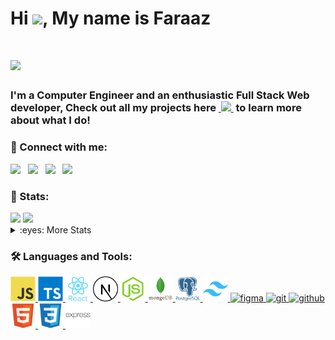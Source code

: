 # Hi <img src="https://media.tenor.com/fXyb9Mq0orgAAAAi/greet-hand-wave.gif" width="60">, My name is Faraaz
# <img src="https://github-production-user-asset-6210df.s3.amazonaws.com/23261722/259833441-ca0763ac-b896-458c-aa79-2344e6c3cbb1.gif">


### <p>I'm a Computer Engineer and an enthusiastic Full Stack Web developer, Check out all my projects here <a href="https://github.com/thefaraazkhan?tab=repositories" target="_blank">&nbsp;<img src="https://cdn1.iconfinder.com/data/icons/unicons-line-vol-4/24/link-512.png" width="20">&nbsp;</a>  to learn more about what I do!</p>


<h3 align="left">🤝 Connect with me:</h3>
<p align="left">
<a href="https://twitter.com/zaaaraf" target="_blank"><img width="40" src="https://cdn2.iconfinder.com/data/icons/social-media-2199/64/social_media_isometric_6-twitter-512.png" /></a>
&nbsp;
<a href="https://linkedin.com/in/zaaaraf" target="_blank"><img width="40" src="https://cdn2.iconfinder.com/data/icons/social-media-2199/64/social_media_isometric_14-linkedin-512.png" /></a>
&nbsp;
<a href="https://www.instagram.com/thefaraazkhan/" target="_blank"><img width="40" src="https://cdn2.iconfinder.com/data/icons/social-media-2199/64/social_media_isometric_3-instagram-512.png" /></a>
&nbsp;
<a href="https://www.youtube.com/watch?v=xvFZjo5PgG0" target="_blank"><img width="40" src="https://cdn2.iconfinder.com/data/icons/social-media-2199/64/social_media_isometric_20-reddit-512.png" /></a>
<!-- <img align="right" src="https://media.giphy.com/media/v1.Y2lkPTc5MGI3NjExbjh0aHY3Y200MWQwM2Nzd2Z5djVmZnAzcGRqZWZieXBqMnZ3cDNmbSZlcD12MV9pbnRlcm5hbF9naWZfYnlfaWQmY3Q9Zw/bcKmIWkUMCjVm/giphy.gif" width="500"> -->
</p>

<!-- - 🚀 I'm currently looking for new opportunities.
- 🧠 I'm learning ReactJs, NextJS, TypeScript.
- ⚡ I love JavaScript.
- 🌍 I'm based in India
- 🖥️ See my portfolio at [faraaz.netlify.app](https://faraaz.netlify.app/) -->



<h3 align="left">🚀 Stats:</h3>
<img src="https://github-readme-stats.vercel.app/api/top-langs/?username=thefaraazkhan&langs_count=9&size_weight=0.5&count_weight=0.5&theme=github_dark" />
<img src="https://komarev.com/ghpvc/?username=thefaraazkhan&style=for-the-badge" /> 
 
 <details>
<summary>:eyes: More Stats</summary>

![Faraaz's WakaTime Stats](https://github-readme-stats.vercel.app/api/wakatime?username=thefaraazkhan&layout=compact)
<br>
![Faraaz's WakaTime Stats](https://github-readme-streak-stats.herokuapp.com/?user=thefaraazkhan&theme=tokyonight-duo)
<br>

</details>

<!-- <img src="https://github-readme-stats-two-bay-27.vercel.app/api?username=thefaraazkhan&show_icons=true&locale=en&theme=github_dark&rank_icon=percentile" /> -->
<!-- <img src="https://github-readme-streak-stats.herokuapp.com/?user=thefaraazkhan&theme=tokyonight-duo" />  
<!-- <img src="https://github-readme-stats.vercel.app/api/wakatime?username=thefaraazkhan" /> -->
<!-- <img src="https://github-readme-stats.vercel.app/api/wakatime?username=thefaraazkhan" /> -->

<h3 align="left">🛠 Languages and Tools:</h3>
<p align="left">
<a href="https://developer.mozilla.org/en-US/docs/Web/JavaScript" target="_blank"> <img src="https://raw.githubusercontent.com/devicons/devicon/master/icons/javascript/javascript-original.svg" alt="javascript" width="40" height="40"/> </a>
<a href="https://www.typescriptlang.org/" target="_blank"> <img src="https://github.com/devicons/devicon/blob/master/icons/typescript/typescript-original.svg" alt="typescript" width="40" height="40"/> </a>
<a href="https://reactjs.org/" target="_blank"> <img src="https://raw.githubusercontent.com/devicons/devicon/master/icons/react/react-original-wordmark.svg" alt="react" width="40" height="40"/> </a>
<a href="https://nextjs.org/" target="_blank"> <img src="https://github.com/devicons/devicon/blob/master/icons/nextjs/nextjs-line.svg" alt="nextjs" width="40" height="40"/> </a>
<a href="https://nodejs.org" target="_blank"> <img src="https://raw.githubusercontent.com/devicons/devicon/master/icons/nodejs/nodejs-original.svg" alt="nodejs" width="40" height="40"/> </a>
<a href="https://www.mongodb.com/" target="_blank"> <img src="https://raw.githubusercontent.com/devicons/devicon/master/icons/mongodb/mongodb-original-wordmark.svg" alt="mongodb" width="40" height="40"/> </a>
<a href="https://www.postgresql.org/" target="_blank"> <img src="https://github.com/devicons/devicon/blob/master/icons/postgresql/postgresql-plain-wordmark.svg" alt="postgresql" width="40" height="40"/> </a>
<a href="https://tailwindcss.com/" target="_blank"> <img src="https://github.com/devicons/devicon/blob/master/icons/tailwindcss/tailwindcss-plain.svg" alt="tailwind" width="40" height="40"/> </a>  
<a href="https://www.figma.com/" target="_blank"> <img src="https://www.vectorlogo.zone/logos/figma/figma-icon.svg" alt="figma" width="40" height="40"/> </a>  
<a href="https://git-scm.com/" target="_blank"> <img src="https://www.vectorlogo.zone/logos/git-scm/git-scm-icon.svg" alt="git" width="40" height="40"/> </a> 
<a href="https://github.com/" target="_blank"> <img src="https://www.vectorlogo.zone/logos/github/github-icon.svg" alt="github" width="40" height="40"/>
 <a href="https://www.w3.org/html/" target="_blank"> <img src="https://github.com/devicons/devicon/blob/master/icons/html5/html5-original.svg" alt="html5" width="40" height="40"/> </a>
<a href="https://developer.mozilla.org/en-US/docs/Web/CSS" target="_blank"> <img src="https://github.com/devicons/devicon/blob/master/icons/css3/css3-original.svg" alt="css3" width="40" height="40"/> </a>
<a href="https://expressjs.com" target="_blank"> <img src="https://raw.githubusercontent.com/devicons/devicon/master/icons/express/express-original-wordmark.svg" alt="express" width="40" height="40"/> </a>

 <!-- Icons from https://github.com/devicons/devicon/tree/master/icons -->

<!-- <div style="display:inline">
<img src="https://img.shields.io/badge/-JavaScript-f7df1e?style=flat&logo=javascript&logoColor=black">
<img src="https://img.shields.io/badge/-HTML-e34f26?style=flat&logo=html5&logoColor=white">
<img src="https://img.shields.io/badge/-CSS-9400D3?style=flat&logo=css3&logoColor=white">
<img src="http://img.shields.io/badge/-Node-430098?style=flat&logo=Node.js&logoColor=white">
<img src="https://img.shields.io/badge/-Express-787878?style=flat&logo=express&logoColor=ffffff">
<img src="https://img.shields.io/badge/-React-000000?style=flat&logo=react&logoColor=00c8ff">
<img src="https://img.shields.io/badge/-Bootstrap-563D7C?style=flat&logo=bootstrap&logoColor=white">
<img src="https://img.shields.io/badge/-MUI-1976d2?style=flat&logo=mui&logoColor=white">
<img src="https://img.shields.io/badge/-Figma-cc6699?style=flat&logo=figma&logoColor=ffffff">
<img src="https://img.shields.io/badge/-MongoDB-4DB33D?style=flat&logo=mongodb&logoColor=FFFFFF">
<img src="https://img.shields.io/badge/-MySQL-F29111?style=flat&logo=mysql&logoColor=FFFFFF">
<img src="https://img.shields.io/badge/-SQL-4DB33D?style=flat&logo=sql&logoColor=white">
<img src="https://img.shields.io/badge/-Java-f89820?style=flat&logo=java&logoColor=white">
<img src="https://img.shields.io/badge/-Python-3776ab?style=flat&logo=python&logoColor=white">
<img src="https://img.shields.io/badge/-C-00599c?style=flat&logo=c&logoColor=white">
<img src="http://img.shields.io/badge/-Neo4j-FFC107?style=flat&logo=neo4j&logoColor=FFFFFF">
<img src="http://img.shields.io/badge/-AWS-F89820?style=flat&logo=amazon&logoColor=white">
<img src="https://img.shields.io/badge/-Docker-659ad2?style=flat&logo=docker&logoColor=ffffff">
<img src="http://img.shields.io/badge/-Postman-FF6C37?style=flat&logo=postman&logoColor=white">
<img src="http://img.shields.io/badge/-Linux-FCC624?style=flat&logo=linux&logoColor=black">
<img src="http://img.shields.io/badge/-Git-F05032?style=flat&logo=git&logoColor=FFFFFF">
<img src="http://img.shields.io/badge/-JSON-008CBA?style=flat&logo=json&logoColor=FFFFFF">
<img src="http://img.shields.io/badge/-REST-6DB33F?style=flat&logo=rest&logoColor=FFFFFF">
<img src="http://img.shields.io/badge/-API-FDD023?style=flat&logo=oop&logoColor=FFFFFF">
<img src="http://img.shields.io/badge/-Agile-EF6868?style=flat&logo=agile&logoColor=FFFFFF">
</div> -->



<!-- ![visitors](https://visitor-badge.laobi.icu/badge?page_id=thefaraazkhan.thefaraazkhan) -->

<!--
**thefaraazkhan/thefaraazkhan** is a ✨ _special_ ✨ repository because its `README.md` (this file) appears on your GitHub profile.

Here are some ideas to get you started:

- 🔭 I’m currently working on ...
- 🌱 I’m currently learning ...
- 👯 I’m looking to collaborate on ...
- 🤔 I’m looking for help with ...
- 💬 Ask me about ...
- 📫 How to reach me: ...
- 😄 Pronouns: ...
- ⚡ Fun fact: ...
-->
